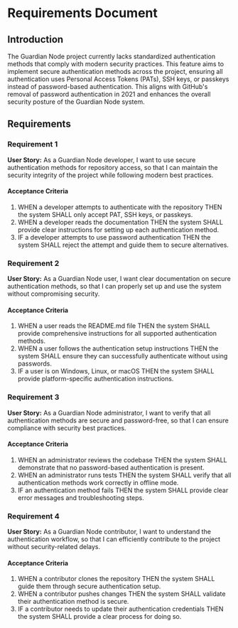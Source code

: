 # Requirements Document

## Introduction

The Guardian Node project currently lacks standardized authentication methods that comply with modern security practices. This feature aims to implement secure authentication methods across the project, ensuring all authentication uses Personal Access Tokens (PATs), SSH keys, or passkeys instead of password-based authentication. This aligns with GitHub's removal of password authentication in 2021 and enhances the overall security posture of the Guardian Node system.

## Requirements

### Requirement 1

**User Story:** As a Guardian Node developer, I want to use secure authentication methods for repository access, so that I can maintain the security integrity of the project while following modern best practices.

#### Acceptance Criteria

1. WHEN a developer attempts to authenticate with the repository THEN the system SHALL only accept PAT, SSH keys, or passkeys.
2. WHEN a developer reads the documentation THEN the system SHALL provide clear instructions for setting up each authentication method.
3. IF a developer attempts to use password authentication THEN the system SHALL reject the attempt and guide them to secure alternatives.

### Requirement 2

**User Story:** As a Guardian Node user, I want clear documentation on secure authentication methods, so that I can properly set up and use the system without compromising security.

#### Acceptance Criteria

1. WHEN a user reads the README.md file THEN the system SHALL provide comprehensive instructions for all supported authentication methods.
2. WHEN a user follows the authentication setup instructions THEN the system SHALL ensure they can successfully authenticate without using passwords.
3. IF a user is on Windows, Linux, or macOS THEN the system SHALL provide platform-specific authentication instructions.

### Requirement 3

**User Story:** As a Guardian Node administrator, I want to verify that all authentication methods are secure and password-free, so that I can ensure compliance with security best practices.

#### Acceptance Criteria

1. WHEN an administrator reviews the codebase THEN the system SHALL demonstrate that no password-based authentication is present.
2. WHEN an administrator runs tests THEN the system SHALL verify that all authentication methods work correctly in offline mode.
3. IF an authentication method fails THEN the system SHALL provide clear error messages and troubleshooting steps.

### Requirement 4

**User Story:** As a Guardian Node contributor, I want to understand the authentication workflow, so that I can efficiently contribute to the project without security-related delays.

#### Acceptance Criteria

1. WHEN a contributor clones the repository THEN the system SHALL guide them through secure authentication setup.
2. WHEN a contributor pushes changes THEN the system SHALL validate their authentication method is secure.
3. IF a contributor needs to update their authentication credentials THEN the system SHALL provide a clear process for doing so.